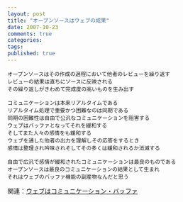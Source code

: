 ```yaml
---
layout: post
title: "オープンソースはウェブの成果"
date: 2007-10-23
comments: true
categories:
tags:
published: true
---
```



    オープンソースはその作成の過程において他者のレビューを繰り返す
    レビューの結果は直ちにソースに反映される
    その繰り返しがきわめて完成度の高いものを生み出す
    
    コミュニケーションは本来リアルタイムである
    リアルタイム処理で重要かつ困難なのは同期である
    同期の困難性は自由で公汎なコミュニケーションを阻害する
    ウェブはバッファとなってそれを緩和する
    そしてまた人々の感情をも緩和する
    ウェブを通した他者の出力を理解しその応答をするとき
    感情は整理され吟味されそしてその多くは緩和されるか消滅する
    
    自由で広汎で感情が緩和されたコミュニケーションは最良のものである
    オープンソースは最良のコミュニケーションの結果として生まれ
    それはウェブのバッファ機能の副産物なんだと思う

関連：[ウェブはコミュニケーション・バッファ](http://d.hatena.ne.jp/keyesberry/searchdiary?word=%A5%D0%A5%C3%A5%D5%A5%A1&.submit=%B8%A1%BA%F7&type=detail)
